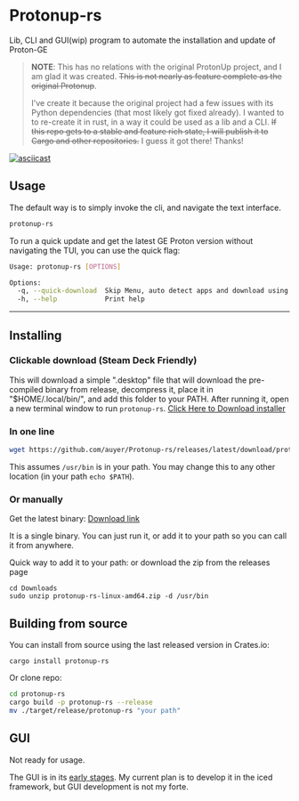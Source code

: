 # Protonup-rs

Lib, CLI and GUI(wip) program to automate the installation and update of Proton-GE

> **NOTE**: This has no relations with the original ProtonUp project, and I am glad it was created.
> ~~This is not nearly as feature complete as the original Protonup~~.
>
> I've create it because the original project had a few issues with its Python dependencies (that most likely got fixed already).
> I wanted to to re-create it in rust, in a way it could be used as a lib and a CLI.
> ~~If this repo gets to a stable and feature rich state, I will publish it to Cargo and other repositories.~~ I guess it got there! Thanks!

[![asciicast](https://asciinema.org/a/QZ97c4yRwQ6YczTliB1ziZy5Z.svg)](https://asciinema.org/a/QZ97c4yRwQ6YczTliB1ziZy5Z)

## Usage

The default way is to simply invoke the cli, and navigate the text interface.

```bash
protonup-rs
```

To run a quick update and get the latest GE Proton version without navigating the TUI, you can use the quick flag:

```bash
Usage: protonup-rs [OPTIONS]

Options:
  -q, --quick-download  Skip Menu, auto detect apps and download using default parameters
  -h, --help            Print help
```

---

## Installing

### Clickable download (Steam Deck Friendly)

This will download a simple ".desktop" file that will download the pre-compiled binary from release, decompress it, place it in "$HOME/.local/bin/", and add this folder to your PATH.
After running it, open a new terminal window to run `protonup-rs`.
<a name="download button" href="https://github.com/auyer/protonup-rs/blob/main/protonup-rs-install.desktop">Click Here to Download installer</a>

### In one line

```bash
wget https://github.com/auyer/Protonup-rs/releases/latest/download/protonup-rs-linux-amd64.tar.gz -O - | tar -xz && zenity --password | sudo -S mv protonup-rs /usr/bin/
```

This assumes `/usr/bin` is in your path. You may change this to any other location (in your path `echo $PATH`).

### Or manually

Get the latest binary:
[Download link](https://github.com/auyer/Protonup-rs/releases/latest/download/protonup-rs-linux-amd64.zip)

It is a single binary. You can just run it, or add it to your path so you can call it from anywhere.

Quick way to add it to your path:
or download the zip from the releases page

```
cd Downloads
sudo unzip protonup-rs-linux-amd64.zip -d /usr/bin
```

## Building from source

You can install from source using the last released version in Crates.io:

```
cargo install protonup-rs
```

Or clone repo:

```bash
cd protonup-rs
cargo build -p protonup-rs --release
mv ./target/release/protonup-rs "your path"
```

## GUI

Not ready for usage.

The GUI is in its [early stages](https://github.com/auyer/Protonup-rs/tree/feature/gui). My current plan is to develop it in the iced framework, but GUI development is not my forte.
